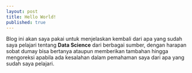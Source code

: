```yaml
---
layout: post
title: Hello World!
published: true
---
```


Blog ini akan saya pakai untuk menjelaskan kembali dari apa yang sudah saya pelajari tentang **Data Science** dari berbagai sumber, dengan harapan sobat dumay bisa bertanya ataupun memberikan tambahan hingga mengoreksi apabila ada kesalahan dalam pemahaman saya dari apa yang sudah saya pelajari. 

